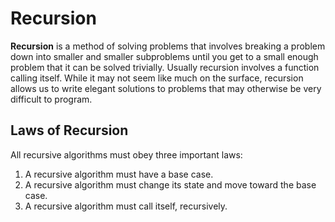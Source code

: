 # Recursion

**Recursion** is a method of solving problems that involves breaking a problem down into smaller and smaller subproblems until you get to a small enough problem that it can be solved trivially. 
Usually recursion involves a function calling itself. 
While it may not seem like much on the surface, recursion allows us to write elegant solutions to problems that may otherwise be very difficult to program.

## Laws of Recursion

All recursive algorithms must obey three important laws:
  1. A recursive algorithm must have a base case.
  2. A recursive algorithm must change its state and move toward the base case.
  3. A recursive algorithm must call itself, recursively.
